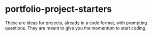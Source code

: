 # portfolio-project-starters
These are ideas for projects, already in a code format, with prompting questions. They are meant to give you the momentum to start coding.
